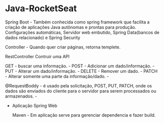 # Java-RocketSeat
 Spring Boot - Também conhecida como spring framework que facilita a criação de aplicações Java autônomas e prontas para produção. Configurações automáticas, Servidor web embutido,
 Spring Data(bancos de dados relacionado) e Spring Security 

  Controller - Quando quer criar páginas, retorna templete.

  RestController
  Contruir uma API

  GET - buscar uma informação. -
  POST - Adicionar um dado/informação. -                 
  PUT - Alterar um dado/informação. -
  DELETE - Remover um dado. -
  PATCH - Alterar somente uma parte da informação/dado. -

  @RequestBoddy - é usado pela solicitação, POST, PUT, PATCH, onde os dados são enviados do cliente para o servidor para serem processados ou armazenados. -
- Aplicação Spring Web

  Maven - Em aplicação serve para gerenciar dependencia e fazer build.

